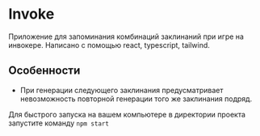 # Invoke

Приложение для запоминания комбинаций заклинаний при игре на инвокере.
Написано с помощью react, typescript, tailwind.

## Особенности

- При генерации следующего заклинания предусматривает невозможность повторной генерации того же заклинания подряд.


Для быстрого запуска на вашем компьютере в директории проекта запустите команду `npm start`